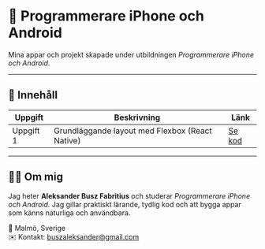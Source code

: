 # 📱 Programmerare iPhone och Android
Mina appar och projekt skapade under utbildningen *Programmerare iPhone och Android*.

---

## 🧩 Innehåll
| Uppgift | Beskrivning | Länk |
|----------|--------------|------|
| Uppgift 1 | Grundläggande layout med Flexbox (React Native) | [Se kod](./Uppgift1/Index.js) |

---

## 👨‍💻 Om mig
Jag heter **Aleksander Busz Fabritius** och studerar *Programmerare iPhone och Android*.
Jag gillar praktiskt lärande, tydlig kod och att bygga appar som känns naturliga och användbara.

📍 Malmö, Sverige  
✉️ Kontakt: buszaleksander@gmail.com

